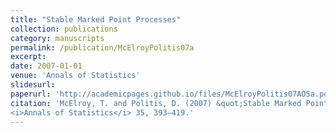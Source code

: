 ```yaml
---
title: "Stable Marked Point Processes"
collection: publications
category: manuscripts
permalink: /publication/McElroyPolitis07a
excerpt: 
date: 2007-01-01
venue: 'Annals of Statistics'
slidesurl: 
paperurl: 'http://academicpages.github.io/files/McElroyPolitis07AOSa.pdf'
citation: 'McElroy, T. and Politis, D. (2007) &quot;Stable Marked Point Processes.&quot; 
<i>Annals of Statistics</i> 35, 393–419.'
---
```


